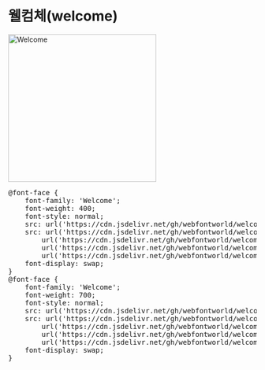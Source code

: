 # 웰컴체(welcome)

<a href="https://wess.tistory.com" target="_blank">
    <img src="https://webfontworld.github.io/welcome/Welcome.jpg" alt="Welcome" style="width:300px">
</a>

<pre>
@font-face {
    font-family: 'Welcome';
    font-weight: 400;
    font-style: normal;
    src: url('https://cdn.jsdelivr.net/gh/webfontworld/welcome/WelcomeRegular.eot');
    src: url('https://cdn.jsdelivr.net/gh/webfontworld/welcome/WelcomeRegular.eot?#iefix') format('embedded-opentype'),
        url('https://cdn.jsdelivr.net/gh/webfontworld/welcome/WelcomeRegular.woff2') format('woff2'),
        url('https://cdn.jsdelivr.net/gh/webfontworld/welcome/WelcomeRegular.woff') format('woff'),
        url('https://cdn.jsdelivr.net/gh/webfontworld/welcome/WelcomeRegular.ttf') format("truetype");
    font-display: swap;
}
@font-face {
    font-family: 'Welcome';
    font-weight: 700;
    font-style: normal;
    src: url('https://cdn.jsdelivr.net/gh/webfontworld/welcome/WelcomeBold.eot');
    src: url('https://cdn.jsdelivr.net/gh/webfontworld/welcome/WelcomeBold.eot?#iefix') format('embedded-opentype'),
        url('https://cdn.jsdelivr.net/gh/webfontworld/welcome/WelcomeBold.woff2') format('woff2'),
        url('https://cdn.jsdelivr.net/gh/webfontworld/welcome/WelcomeBold.woff') format('woff'),
        url('https://cdn.jsdelivr.net/gh/webfontworld/welcome/WelcomeBold.ttf') format("truetype");
    font-display: swap;
}
</pre>
